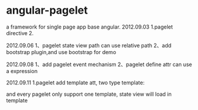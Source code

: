 angular-pagelet
===============

a framework  for single page app base angular.
2012.09.03
1.pagelet directive
2.

2012.09.06 
1、pagelet state view path can use relative path
2、add bootstrap plugin,and use bootstrap for demo

2012.09.08 
1、add pagelet event mechanism
2、pagelet define attr can use a expression

2012.09.11
1.pagelet add template att, 
two type template:<div class="pagelet-template"></div> and <pagelet-template></pagelet-template>
every pagelet only support one template, state view will load in template